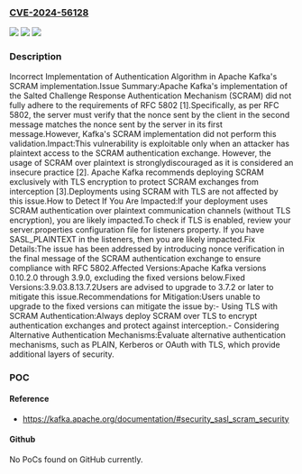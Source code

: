 ### [CVE-2024-56128](https://cve.mitre.org/cgi-bin/cvename.cgi?name=CVE-2024-56128)
![](https://img.shields.io/static/v1?label=Product&message=Apache%20Kafka&color=blue)
![](https://img.shields.io/static/v1?label=Version&message=0.10.2.0%3C%203.7.2%20&color=brighgreen)
![](https://img.shields.io/static/v1?label=Vulnerability&message=CWE-303%20Incorrect%20Implementation%20of%20Authentication%20Algorithm&color=brighgreen)

### Description

Incorrect Implementation of Authentication Algorithm in Apache Kafka's SCRAM implementation.Issue Summary:Apache Kafka's implementation of the Salted Challenge Response Authentication Mechanism (SCRAM) did not fully adhere to the requirements of RFC 5802 [1].Specifically, as per RFC 5802, the server must verify that the nonce sent by the client in the second message matches the nonce sent by the server in its first message.However, Kafka's SCRAM implementation did not perform this validation.Impact:This vulnerability is exploitable only when an attacker has plaintext access to the SCRAM authentication exchange. However, the usage of SCRAM over plaintext is stronglydiscouraged as it is considered an insecure practice [2]. Apache Kafka recommends deploying SCRAM exclusively with TLS encryption to protect SCRAM exchanges from interception [3].Deployments using SCRAM with TLS are not affected by this issue.How to Detect If You Are Impacted:If your deployment uses SCRAM authentication over plaintext communication channels (without TLS encryption), you are likely impacted.To check if TLS is enabled, review your server.properties configuration file for listeners property. If you have SASL_PLAINTEXT in the listeners, then you are likely impacted.Fix Details:The issue has been addressed by introducing nonce verification in the final message of the SCRAM authentication exchange to ensure compliance with RFC 5802.Affected Versions:Apache Kafka versions 0.10.2.0 through 3.9.0, excluding the fixed versions below.Fixed Versions:3.9.03.8.13.7.2Users are advised to upgrade to 3.7.2 or later to mitigate this issue.Recommendations for Mitigation:Users unable to upgrade to the fixed versions can mitigate the issue by:- Using TLS with SCRAM Authentication:Always deploy SCRAM over TLS to encrypt authentication exchanges and protect against interception.- Considering Alternative Authentication Mechanisms:Evaluate alternative authentication mechanisms, such as PLAIN, Kerberos or OAuth with TLS, which provide additional layers of security.

### POC

#### Reference
- https://kafka.apache.org/documentation/#security_sasl_scram_security

#### Github
No PoCs found on GitHub currently.

